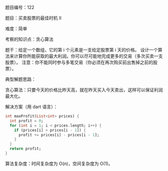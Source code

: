 题目编号：122

题目：买卖股票的最佳时机 II

难度：简单

考察的知识点：贪心算法

题干：给定一个数组，它的第 i 个元素是一支给定股票第 i 天的价格。
设计一个算法来计算你所能获取的最大利润。你可以尽可能地完成更多的交易（多次买卖一支股票）。
注意：你不能同时参与多笔交易（你必须在再次购买前出售掉之前的股票）。

典型解题思路：

贪心算法：只要今天的价格比昨天高，就在昨天买入今天卖出，这样可以保证利润最大化。

解决方案（用 dart 语言）：

```dart
int maxProfit(List<int> prices) {
  int profit = 0;
  for (int i = 1; i < prices.length; i++) {
    if (prices[i] > prices[i - 1]) {
      profit += prices[i] - prices[i - 1];
    }
  }
  return profit;
}
```

算法复杂度：时间复杂度为 O(n)，空间复杂度为 O(1)。